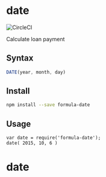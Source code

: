# date

![CircleCI](https://circleci.com/gh/FormulaPages/date.svg?style=shield&circle-token=:circle-token)

Calculate loan payment

## Syntax

```js
DATE(year, month, day)
```

## Install

```sh
npm install --save formula-date
```

## Usage

```
var date = require('formula-date');
date( 2015, 10, 6 )
```
# date
